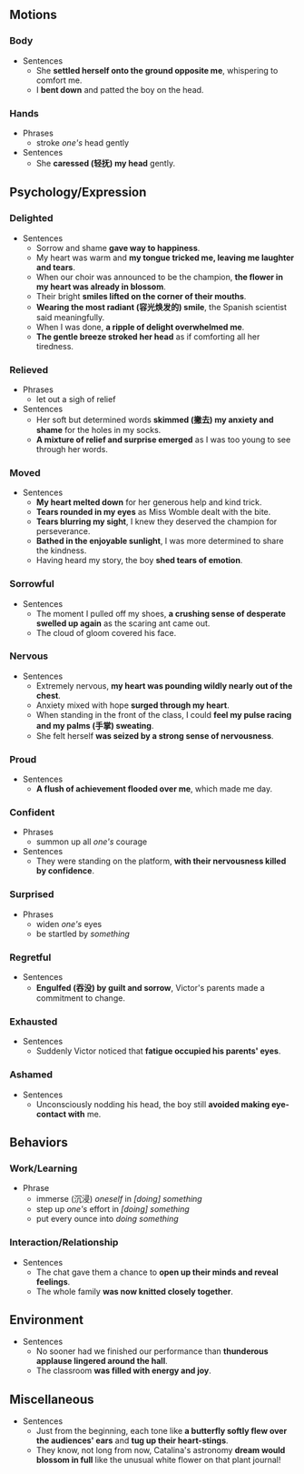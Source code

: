 ## Motions

### Body

- Sentences
  - She **settled herself onto the ground opposite me**, whispering to comfort me.
  - I **bent down** and patted the boy on the head.

### Hands

- Phrases
  - stroke *one's* head gently
- Sentences
  - She **caressed (轻抚) my head** gently.

## Psychology/Expression

### Delighted

- Sentences
  - Sorrow and shame **gave way to happiness**.
  - My heart was warm and **my tongue tricked me, leaving me laughter and tears**.
  - When our choir was announced to be the champion, **the flower in my heart was already in blossom**.
  - Their bright **smiles lifted on the corner of their mouths**.
  - **Wearing the most radiant (容光焕发的) smile**, the Spanish scientist said meaningfully.
  - When I was done, **a ripple of delight overwhelmed me**.
  - **The gentle breeze stroked her head** as if comforting all her tiredness.

### Relieved

- Phrases
  - let out a sigh of relief
- Sentences
  - Her soft but determined words **skimmed (撇去) my anxiety and shame** for the holes in my socks.
  - **A mixture of relief and surprise emerged** as I was too young to see through her words.

### Moved

- Sentences
  - **My heart melted down** for her generous help and kind trick.
  - **Tears rounded in my eyes** as Miss Womble dealt with the bite.
  - **Tears blurring my sight**, I knew they deserved the champion for perseverance.
  - **Bathed in the enjoyable sunlight**, I was more determined to share the kindness.
  - Having heard my story, the boy **shed tears of emotion**.

### Sorrowful

- Sentences
  - The moment I pulled off my shoes, **a crushing sense of desperate swelled up again** as the scaring ant came out.
  - The cloud of gloom covered his face.

### Nervous

- Sentences
  - Extremely nervous, **my heart was pounding wildly nearly out of the chest**.
  - Anxiety mixed with hope **surged through my heart**.
  - When standing in the front of the class, I could **feel my pulse racing and my palms (手掌) sweating**.
  - She felt herself **was seized by a strong sense of nervousness**.

### Proud

- Sentences
  - **A flush of achievement flooded over me**, which made me day.

### Confident

- Phrases
  - summon up all *one's* courage
- Sentences
  - They were standing on the platform, **with their nervousness killed by confidence**.

### Surprised

- Phrases
  - widen *one's* eyes
  - be startled by *something*

### Regretful

- Sentences
  - **Engulfed (吞没) by guilt and sorrow**, Victor's parents made a commitment to change.

### Exhausted

- Sentences
  - Suddenly Victor noticed that **fatigue occupied his parents' eyes**.

### Ashamed

- Sentences
  - Unconsciously nodding his head, the boy still **avoided making eye-contact with** me.

## Behaviors

### Work/Learning

- Phrase
  - immerse (沉浸) *oneself* in *[doing] something*
  - step up *one's* effort in *[doing] something* 
  - put every ounce into *doing something*

### Interaction/Relationship

- Sentences
  - The chat gave them a chance to **open up their minds and reveal feelings**.
  - The whole family **was now knitted closely together**.

## Environment

- Sentences
  - No sooner had we finished our performance than **thunderous applause lingered around the hall**.
  - The classroom **was filled with energy and joy**.

## Miscellaneous

- Sentences
  - Just from the beginning, each tone like **a butterfly softly flew over the audiences' ears** and **tug up their heart-stings**.
  - They know, not long from now, Catalina's astronomy **dream would blossom in full** like the unusual white flower on that plant journal!